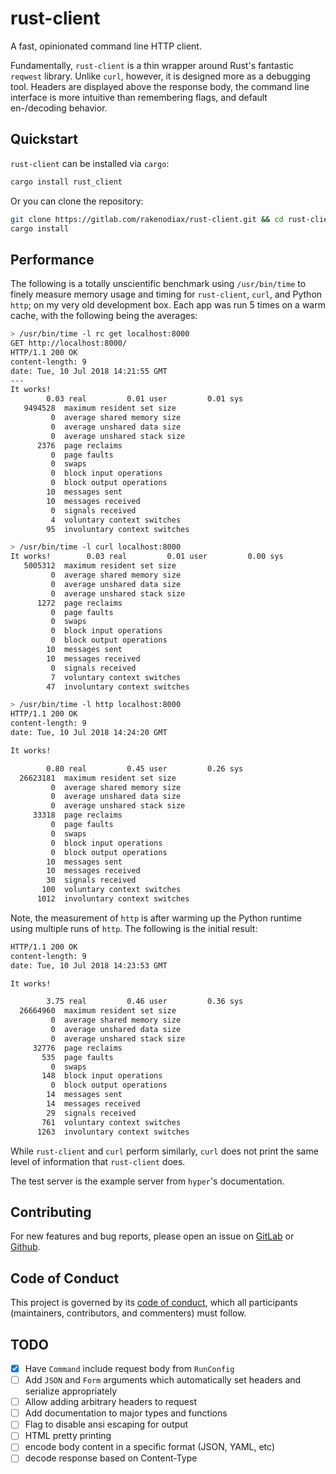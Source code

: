 # rust-client

A fast, opinionated command line HTTP client.

Fundamentally, `rust-client` is a thin wrapper around Rust's fantastic `reqwest` library. Unlike `curl`, however, it is designed more as a debugging tool. Headers are displayed above the response body, the command line interface is more intuitive than remembering flags, and default en-/decoding behavior.

## Quickstart

`rust-client` can be installed via `cargo`:

```sh
cargo install rust_client
```

Or you can clone the repository:

```sh
git clone https://gitlab.com/rakenodiax/rust-client.git && cd rust-client
cargo install
```

## Performance

The following is a totally unscientific benchmark using `/usr/bin/time` to finely measure memory usage and timing for `rust-client`, `curl`, and Python `http`; on my very old development box. Each app was run 5 times on a warm cache, with the following being the averages:

```sh
> /usr/bin/time -l rc get localhost:8000
GET http://localhost:8000/
HTTP/1.1 200 OK
content-length: 9
date: Tue, 10 Jul 2018 14:21:55 GMT
---
It works!
        0.03 real         0.01 user         0.01 sys
   9494528  maximum resident set size
         0  average shared memory size
         0  average unshared data size
         0  average unshared stack size
      2376  page reclaims
         0  page faults
         0  swaps
         0  block input operations
         0  block output operations
        10  messages sent
        10  messages received
         0  signals received
         4  voluntary context switches
        95  involuntary context switches

> /usr/bin/time -l curl localhost:8000
It works!        0.03 real         0.01 user         0.00 sys
   5005312  maximum resident set size
         0  average shared memory size
         0  average unshared data size
         0  average unshared stack size
      1272  page reclaims
         0  page faults
         0  swaps
         0  block input operations
         0  block output operations
        10  messages sent
        10  messages received
         0  signals received
         7  voluntary context switches
        47  involuntary context switches

> /usr/bin/time -l http localhost:8000
HTTP/1.1 200 OK
content-length: 9
date: Tue, 10 Jul 2018 14:24:20 GMT

It works!

        0.80 real         0.45 user         0.26 sys
  26623181  maximum resident set size
         0  average shared memory size
         0  average unshared data size
         0  average unshared stack size
     33318  page reclaims
         0  page faults
         0  swaps
         0  block input operations
         0  block output operations
        10  messages sent
        10  messages received
        30  signals received
       100  voluntary context switches
      1012  involuntary context switches
```

Note, the measurement of `http` is after warming up the Python runtime using multiple runs of `http`. The following is the initial result:

```sh
HTTP/1.1 200 OK
content-length: 9
date: Tue, 10 Jul 2018 14:23:53 GMT

It works!

        3.75 real         0.46 user         0.36 sys
  26664960  maximum resident set size
         0  average shared memory size
         0  average unshared data size
         0  average unshared stack size
     32776  page reclaims
       535  page faults
         0  swaps
       148  block input operations
         0  block output operations
        14  messages sent
        14  messages received
        29  signals received
       761  voluntary context switches
      1263  involuntary context switches
```

While `rust-client` and `curl` perform similarly, `curl` does not print the same level of information that `rust-client` does.

The test server is the example server from `hyper`'s documentation.

## Contributing

For new features and bug reports, please open an issue on [GitLab](https://gitlab.com/rakenodiax/rust-client/issues/new?issue%5Bassignee_id%5D=&issue%5Bmilestone_id%5D=) or [Github](https://github.com/rakenodiax/rust-client/issues/new).

## Code of Conduct

This project is governed by its [code of conduct](code_of_conduct.md), which all participants (maintainers, contributors, and commenters) must follow.

## TODO
- [x] Have `Command` include request body from `RunConfig`
- [ ] Add `JSON` and `Form` arguments which automatically set headers and serialize appropriately
- [ ] Allow adding arbitrary headers to request
- [ ] Add documentation to major types and functions
- [ ] Flag to disable ansi escaping for output
- [ ] HTML pretty printing
- [ ] encode body content in a specific format (JSON, YAML, etc)
- [ ] decode response based on Content-Type
